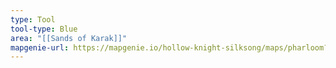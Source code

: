 ```yaml
---
type: Tool
tool-type: Blue
area: "[[Sands of Karak]]"
mapgenie-url: https://mapgenie.io/hollow-knight-silksong/maps/pharloom?locationIds=479224
---
```

